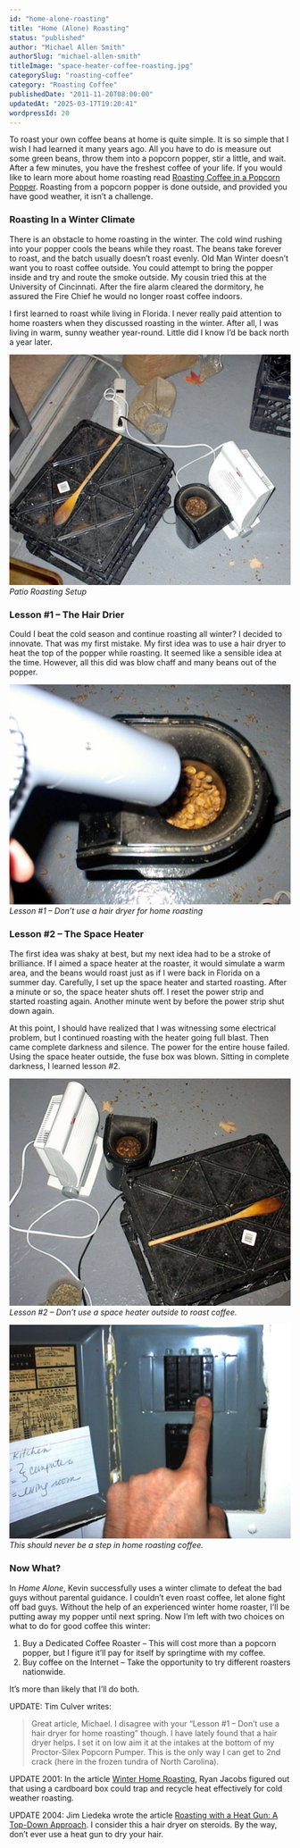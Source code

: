 ```yaml
---
id: "home-alone-roasting"
title: "Home (Alone) Roasting"
status: "published"
author: "Michael Allen Smith"
authorSlug: "michael-allen-smith"
titleImage: "space-heater-coffee-roasting.jpg"
categorySlug: "roasting-coffee"
category: "Roasting Coffee"
publishedDate: "2011-11-20T08:00:00"
updatedAt: "2025-03-17T19:20:41"
wordpressId: 20
---
```


To roast your own coffee beans at home is quite simple. It is so simple that I wish I had learned it many years ago. All you have to do is measure out some green beans, throw them into a popcorn popper, stir a little, and wait. After a few minutes, you have the freshest coffee of your life. If you would like to learn more about home roasting read [Roasting Coffee in a Popcorn Popper](/roasting-coffee-in-a-popcorn-popper/). Roasting from a popcorn popper is done outside, and provided you have good weather, it isn’t a challenge.

### Roasting In a Winter Climate

There is an obstacle to home roasting in the winter. The cold wind rushing into your popper cools the beans while they roast. The beans take forever to roast, and the batch usually doesn’t roast evenly. Old Man Winter doesn’t want you to roast coffee outside. You could attempt to bring the popper inside and try and route the smoke outside. My cousin tried this at the University of Cincinnati. After the fire alarm cleared the dormitory, he assured the Fire Chief he would no longer roast coffee indoors.

I first learned to roast while living in Florida. I never really paid attention to home roasters when they discussed roasting in the winter. After all, I was living in warm, sunny weather year-round. Little did I know I’d be back north a year later.

![patio roasting coffee setup](patio-roasting-coffee-setup1.jpg)  
*Patio Roasting Setup*

### Lesson #1 – The Hair Drier

Could I beat the cold season and continue roasting all winter? I decided to innovate. That was my first mistake. My first idea was to use a hair dryer to heat the top of the popper while roasting. It seemed like a sensible idea at the time. However, all this did was blow chaff and many beans out of the popper.

![coffee roasting hair dryer](coffee-roasting-hair-dryer.jpg)  
*Lesson #1 – Don’t use a hair dryer for home roasting*

### Lesson #2 – The Space Heater

The first idea was shaky at best, but my next idea had to be a stroke of brilliance. If I aimed a space heater at the roaster, it would simulate a warm area, and the beans would roast just as if I were back in Florida on a summer day. Carefully, I set up the space heater and started roasting. After a minute or so, the space heater shuts off. I reset the power strip and started roasting again. Another minute went by before the power strip shut down again.

At this point, I should have realized that I was witnessing some electrical problem, but I continued roasting with the heater going full blast. Then came complete darkness and silence. The power for the entire house failed. Using the space heater outside, the fuse box was blown. Sitting in complete darkness, I learned lesson #2.

![patio coffee roasting heater](patio-coffee-roasting-heater.jpg)  
*Lesson #2 – Don’t use a space heater outside to roast coffee.*

![reset breaker](reset-breaker.jpg)  
*This should never be a step in home roasting coffee.*

### Now What?

In *Home Alone*, Kevin successfully uses a winter climate to defeat the bad guys without parental guidance. I couldn’t even roast coffee, let alone fight off bad guys. Without the help of an experienced winter home roaster, I’ll be putting away my popper until next spring. Now I’m left with two choices on what to do for good coffee this winter:

1.  Buy a Dedicated Coffee Roaster – This will cost more than a popcorn popper, but I figure it’ll pay for itself by springtime with my coffee.
2.  Buy coffee on the Internet – Take the opportunity to try different roasters nationwide.

It’s more than likely that I’ll do both.

UPDATE: Tim Culver writes:

> Great article, Michael. I disagree with your “Lesson #1 – Don’t use a hair dryer for home roasting” though. I have lately found that a hair dryer helps. I set it on low aim it at the intakes at the bottom of my Proctor-Silex Popcorn Pumper. This is the only way I can get to 2nd crack (here in the frozen tundra of North Carolina).

UPDATE 2001: In the article [Winter Home Roasting](/cold-weather-coffee-roasting/), Ryan Jacobs figured out that using a cardboard box could trap and recycle heat effectively for cold weather roasting.

UPDATE 2004: Jim Liedeka wrote the article [Roasting with a Heat Gun: A Top-Down Approach](/roasting-coffee-with-a-heat-gun-a-top-down-approach/). I consider this a hair dryer on steroids. By the way, don’t ever use a heat gun to dry your hair.
